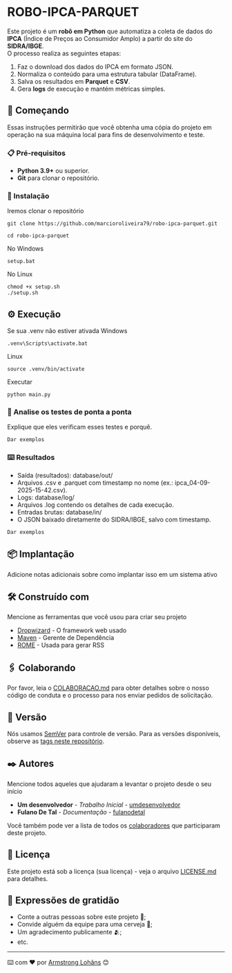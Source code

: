 # ROBO-IPCA-PARQUET

Este projeto é um **robô em Python** que automatiza a coleta de dados do **IPCA** (Índice de Preços ao Consumidor Amplo) a partir do site do **SIDRA/IBGE**.  
O processo realiza as seguintes etapas:

1. Faz o download dos dados do IPCA em formato JSON.  
2. Normaliza o conteúdo para uma estrutura tabular (DataFrame).  
3. Salva os resultados em **Parquet** e **CSV**.  
4. Gera **logs** de execução e mantém métricas simples.  

## 🚀 Começando

Essas instruções permitirão que você obtenha uma cópia do projeto em operação na sua máquina local para fins de desenvolvimento e teste.

### 📋 Pré-requisitos

- **Python 3.9+** ou superior.
- **Git** para clonar o repositório.


### 🔧 Instalação

Iremos clonar o repositório

```
git clone https://github.com/marcioroliveira79/robo-ipca-parquet.git
```

```
cd robo-ipca-parquet
```
No Windows

```
setup.bat
```
No Linux
```
chmod +x setup.sh
./setup.sh
```

## ⚙️ Execução

Se sua .venv não estiver ativada
Windows
```
.venv\Scripts\activate.bat
```
Linux
```
source .venv/bin/activate
```
Executar
```
python main.py
```

### 🔩 Analise os testes de ponta a ponta

Explique que eles verificam esses testes e porquê.

```
Dar exemplos
```
### ⌨️ Resultados

- Saída (resultados): database/out/
- Arquivos .csv e .parquet com timestamp no nome (ex.: ipca_04-09-2025-15-42.csv).
- Logs: database/log/
- Arquivos .log contendo os detalhes de cada execução.
- Entradas brutas: database/in/
- O JSON baixado diretamente do SIDRA/IBGE, salvo com timestamp.

```
Dar exemplos
```

## 📦 Implantação

Adicione notas adicionais sobre como implantar isso em um sistema ativo

## 🛠️ Construído com

Mencione as ferramentas que você usou para criar seu projeto

* [Dropwizard](http://www.dropwizard.io/1.0.2/docs/) - O framework web usado
* [Maven](https://maven.apache.org/) - Gerente de Dependência
* [ROME](https://rometools.github.io/rome/) - Usada para gerar RSS

## 🖇️ Colaborando

Por favor, leia o [COLABORACAO.md](https://gist.github.com/usuario/linkParaInfoSobreContribuicoes) para obter detalhes sobre o nosso código de conduta e o processo para nos enviar pedidos de solicitação.

## 📌 Versão

Nós usamos [SemVer](http://semver.org/) para controle de versão. Para as versões disponíveis, observe as [tags neste repositório](https://github.com/suas/tags/do/projeto). 

## ✒️ Autores

Mencione todos aqueles que ajudaram a levantar o projeto desde o seu início

* **Um desenvolvedor** - *Trabalho Inicial* - [umdesenvolvedor](https://github.com/linkParaPerfil)
* **Fulano De Tal** - *Documentação* - [fulanodetal](https://github.com/linkParaPerfil)

Você também pode ver a lista de todos os [colaboradores](https://github.com/usuario/projeto/colaboradores) que participaram deste projeto.

## 📄 Licença

Este projeto está sob a licença (sua licença) - veja o arquivo [LICENSE.md](https://github.com/usuario/projeto/licenca) para detalhes.

## 🎁 Expressões de gratidão

* Conte a outras pessoas sobre este projeto 📢;
* Convide alguém da equipe para uma cerveja 🍺;
* Um agradecimento publicamente 🫂;
* etc.


---
⌨️ com ❤️ por [Armstrong Lohãns](https://gist.github.com/lohhans) 😊
